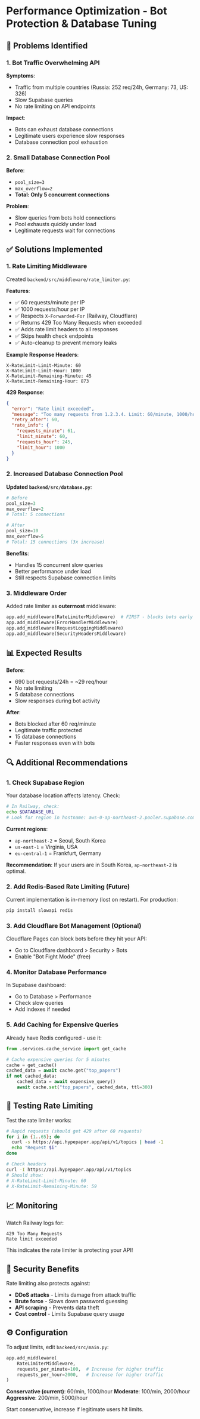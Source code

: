 # Performance Optimization - Bot Protection & Database Tuning

## 🚨 Problems Identified

### 1. Bot Traffic Overwhelming API
**Symptoms**:
- Traffic from multiple countries (Russia: 252 req/24h, Germany: 73, US: 326)
- Slow Supabase queries
- No rate limiting on API endpoints

**Impact**:
- Bots can exhaust database connections
- Legitimate users experience slow responses
- Database connection pool exhaustion

### 2. Small Database Connection Pool
**Before**:
- `pool_size=3`
- `max_overflow=2`
- **Total: Only 5 concurrent connections**

**Problem**:
- Slow queries from bots hold connections
- Pool exhausts quickly under load
- Legitimate requests wait for connections

## ✅ Solutions Implemented

### 1. Rate Limiting Middleware

Created `backend/src/middleware/rate_limiter.py`:

**Features**:
- ✅ 60 requests/minute per IP
- ✅ 1000 requests/hour per IP
- ✅ Respects `X-Forwarded-For` (Railway, Cloudflare)
- ✅ Returns 429 Too Many Requests when exceeded
- ✅ Adds rate limit headers to all responses
- ✅ Skips health check endpoints
- ✅ Auto-cleanup to prevent memory leaks

**Example Response Headers**:
```
X-RateLimit-Limit-Minute: 60
X-RateLimit-Limit-Hour: 1000
X-RateLimit-Remaining-Minute: 45
X-RateLimit-Remaining-Hour: 873
```

**429 Response**:
```json
{
  "error": "Rate limit exceeded",
  "message": "Too many requests from 1.2.3.4. Limit: 60/minute, 1000/hour",
  "retry_after": 60,
  "rate_info": {
    "requests_minute": 61,
    "limit_minute": 60,
    "requests_hour": 245,
    "limit_hour": 1000
  }
}
```

### 2. Increased Database Connection Pool

**Updated `backend/src/database.py`**:
```python
# Before
pool_size=3
max_overflow=2
# Total: 5 connections

# After
pool_size=10
max_overflow=5
# Total: 15 connections (3x increase)
```

**Benefits**:
- Handles 15 concurrent slow queries
- Better performance under load
- Still respects Supabase connection limits

### 3. Middleware Order

Added rate limiter as **outermost** middleware:
```python
app.add_middleware(RateLimiterMiddleware)  # FIRST - blocks bots early
app.add_middleware(ErrorHandlerMiddleware)
app.add_middleware(RequestLoggingMiddleware)
app.add_middleware(SecurityHeadersMiddleware)
```

## 📊 Expected Results

**Before**:
- 690 bot requests/24h = ~29 req/hour
- No rate limiting
- 5 database connections
- Slow responses during bot activity

**After**:
- Bots blocked after 60 req/minute
- Legitimate traffic protected
- 15 database connections
- Faster responses even with bots

## 🔍 Additional Recommendations

### 1. Check Supabase Region
Your database location affects latency. Check:
```bash
# In Railway, check:
echo $DATABASE_URL
# Look for region in hostname: aws-0-ap-northeast-2.pooler.supabase.com
```

**Current regions**:
- `ap-northeast-2` = Seoul, South Korea
- `us-east-1` = Virginia, USA
- `eu-central-1` = Frankfurt, Germany

**Recommendation**: If your users are in South Korea, `ap-northeast-2` is optimal.

### 2. Add Redis-Based Rate Limiting (Future)
Current implementation is in-memory (lost on restart). For production:
```bash
pip install slowapi redis
```

### 3. Add Cloudflare Bot Management (Optional)
Cloudflare Pages can block bots before they hit your API:
- Go to Cloudflare dashboard > Security > Bots
- Enable "Bot Fight Mode" (free)

### 4. Monitor Database Performance
In Supabase dashboard:
- Go to Database > Performance
- Check slow queries
- Add indexes if needed

### 5. Add Caching for Expensive Queries
Already have Redis configured - use it:
```python
from .services.cache_service import get_cache

# Cache expensive queries for 5 minutes
cache = get_cache()
cached_data = await cache.get("top_papers")
if not cached_data:
    cached_data = await expensive_query()
    await cache.set("top_papers", cached_data, ttl=300)
```

## 🧪 Testing Rate Limiting

Test the rate limiter works:

```bash
# Rapid requests (should get 429 after 60 requests)
for i in {1..65}; do
  curl -s https://api.hypepaper.app/api/v1/topics | head -1
  echo "Request $i"
done

# Check headers
curl -I https://api.hypepaper.app/api/v1/topics
# Should show:
# X-RateLimit-Limit-Minute: 60
# X-RateLimit-Remaining-Minute: 59
```

## 📈 Monitoring

Watch Railway logs for:
```
429 Too Many Requests
Rate limit exceeded
```

This indicates the rate limiter is protecting your API!

## 🔐 Security Benefits

Rate limiting also protects against:
- **DDoS attacks** - Limits damage from attack traffic
- **Brute force** - Slows down password guessing
- **API scraping** - Prevents data theft
- **Cost control** - Limits Supabase query usage

## ⚙️ Configuration

To adjust limits, edit `backend/src/main.py`:
```python
app.add_middleware(
    RateLimiterMiddleware,
    requests_per_minute=100,  # Increase for higher traffic
    requests_per_hour=2000,   # Increase for higher traffic
)
```

**Conservative (current)**: 60/min, 1000/hour
**Moderate**: 100/min, 2000/hour
**Aggressive**: 200/min, 5000/hour

Start conservative, increase if legitimate users hit limits.

